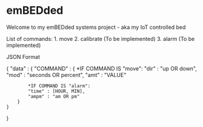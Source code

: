 # emBEDded

Welcome to my emBEDded systems project - aka my IoT controlled bed

List of commands:
    1. move
    2. calibrate (To be implemented)
    3. alarm (To be implemented)



JSON Format

{
    "data" :
    {
        "COMMAND"  :
        {
            *IF COMMAND IS "move":
            "dir"  : "up OR down",
            "mod"  : "seconds OR percent",
            "amt"  : "VALUE"

            *IF COMMAND IS "alarm":
            "time" : [HOUR, MIN],
            "ampm" : "am OR pm"
        }
    }
}